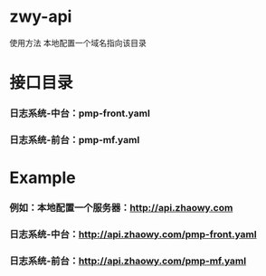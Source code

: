 # zwy-api
使用方法
本地配置一个域名指向该目录

# 接口目录
### 日志系统-中台：pmp-front.yaml
### 日志系统-前台：pmp-mf.yaml

# Example
### 例如：本地配置一个服务器：http://api.zhaowy.com
### 日志系统-中台：http://api.zhaowy.com/pmp-front.yaml
### 日志系统-前台：http://api.zhaowy.com/pmp-mf.yaml
